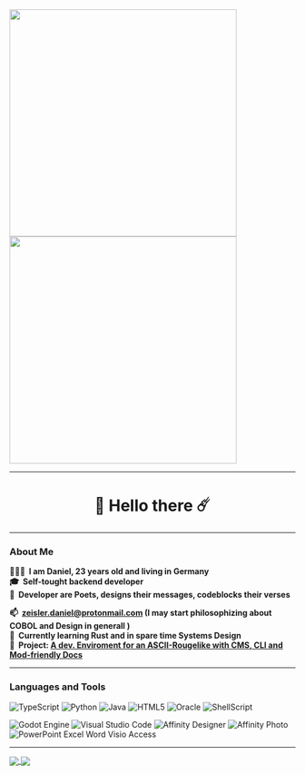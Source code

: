 <a href="https://github.com/Daniel-RRR/Patnic-IDE">
  <img width=400" align="center" src="https://github-readme-stats.vercel.app/api/pin/?username=daniel-rrr&repo=Patnic-IDE&theme=vision-friendly-dark&border_radius=20" />
</a>

<a href="https://github.com/Daniel-RRR/Patnic-Src">
  <img width="400" align="center" src="https://github-readme-stats.vercel.app/api/pin/?username=daniel-rrr&repo=Patnic-Src&theme=vision-friendly-dark&border_radius=20" />
</a>
  

  
  
---
  
<h1 align="center">🌌 Hello there ☄️</h1>  
  
---
  
### About Me
  
**👨🏻‍💻 &nbsp;I am Daniel, 23 years old and living in Germany**  
**🎓&nbsp; Self-tought backend developer**  
**📜&nbsp; Developer are Poets, designs their messages, codeblocks their verses**
  
**📫&nbsp; <zeisler.daniel@protonmail.com> (I may start philosophizing about COBOL and  Design in generall )**  
**🌱&nbsp; Currently learning Rust and in spare time Systems Design**  
**🔭&nbsp; Project: [A dev. Enviroment for an ASCII-Rougelike with CMS, CLI and Mod-friendly Docs](https://github.com/stars/Daniel-RRR/lists/the-p-tnicroom-game-experience)**  
  
  ---
    
### Languages and Tools



![TypeScript](https://img.shields.io/badge/typescript-%23007ACC.svg?style=for-the-badge&logo=typescript&logoColor=white)
![Python](https://img.shields.io/badge/Python-3776AB?style=for-the-badge&logo=python&logoColor=white)
![Java](https://img.shields.io/badge/Java-ED8B00?style=for-the-badge&logo=java&logoColor=white)
![HTML5](https://img.shields.io/badge/html5-%23E34F26.svg?style=for-the-badge&logo=html5&logoColor=white)
![Oracle](https://img.shields.io/badge/Oracle-F80000?style=for-the-badge&logo=oracle&logoColor=white)
![ShellScript](https://img.shields.io/badge/Shell_Script-121011?style=for-the-badge&logo=gnu-bash&logoColor=white)
  
  
![Godot Engine](https://img.shields.io/badge/Godot-478CBF?style=for-the-badge&logo=GodotEngine&logoColor=white)
![Visual Studio Code](https://img.shields.io/badge/Visual%20Studio%20Code-0078d7.svg?style=for-the-badge&logo=visual-studio-code&logoColor=white)
![Affinity Designer](https://img.shields.io/badge/affinity%20desginer-%231B72BE.svg?style=for-the-badge&logo=affinity-designer&logoColor=white)
![Affinity Photo](https://img.shields.io/badge/affinityphoto-%237E4DD2.svg?style=for-the-badge&logo=affinity-photo&logoColor=white)
![PowerPoint Excel Word Visio Access](https://img.shields.io/badge/Microsoft_Office-D83B01?style=for-the-badge&logo=microsoft-office&logoColor=white)
  
---
  

<a href="https://github.com/anuraghazra/github-readme-stats">
  <img align="center" src="https://github-readme-stats.vercel.app/api?username=daniel-rrr&show_icons=true&theme=vision-friendly-dark&include_all_commits=true&hide_rank=true&border_radius=20" />

 </a>
<a href="https://github.com/anuraghazra/convoychat">
   <img align="center" src="https://github-readme-stats.vercel.app/api/top-langs/?username=daniel-rrr&layout=compact&theme=vision-friendly-dark&exclude_repo=Patnic-IDE,Patnic-CLI&border_radius=20" />

  </a>


